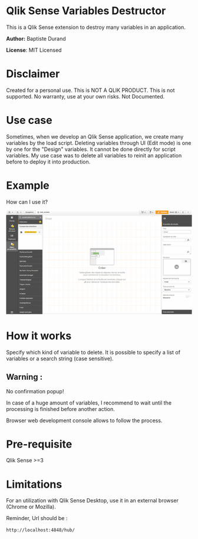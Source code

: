 # Qlik Sense Variables Destructor

This is a Qlik Sense extension to destroy many variables in an application.


**Author:** Baptiste Durand

**License**: MIT Licensed  

# Disclaimer

Created for a personal use.
This is NOT A QLIK PRODUCT. This is not supported.
No warranty, use at your own risks.
Not Documented.

# Use case

Sometimes, when we develop an Qlik Sense application, we create many variables by the load script.
Deleting variables through UI (Edit mode) is one by one for the "Design" variables. It cannot be done directly for script variables.
My use case was to delete all variables to reinit an application before to deploy it into production.

# Example

How can I use it?

![Destroy variables Qlik Extension](VariablesDestructor.gif)


# How it works

Specify which kind of variable to delete.
It is possible to specify a list of variables or a search string (case sensitive).

## Warning :
No confirmation popup!

In case of a huge amount of variables, I recommend to wait until the processing is finished before another action.

Browser web development console allows to follow the process.

# Pre-requisite

Qlik Sense >=3

# Limitations

For an utilization with Qlik Sense Desktop, use it in an external browser (Chrome or Mozilla).

Reminder, Url should be :

`http://localhost:4848/hub/`


